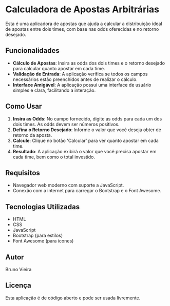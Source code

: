 # Calculadora de Apostas Arbitrárias

Esta é uma aplicadora de apostas que ajuda a calcular a distribuição ideal de apostas entre dois times, com base nas odds oferecidas e no retorno desejado.

## Funcionalidades

- **Cálculo de Apostas**: Insira as odds dos dois times e o retorno desejado para calcular quanto apostar em cada time.
- **Validação de Entrada**: A aplicação verifica se todos os campos necessários estão preenchidos antes de realizar o cálculo.
- **Interface Amigável**: A aplicação possui uma interface de usuário simples e clara, facilitando a interação.

## Como Usar

1. **Insira as Odds**: No campo fornecido, digite as odds para cada um dos dois times. As odds devem ser números positivos.
2. **Defina o Retorno Desejado**: Informe o valor que você deseja obter de retorno da aposta.
3. **Calcule**: Clique no botão 'Calcular' para ver quanto apostar em cada time.
4. **Resultado**: A aplicação exibirá o valor que você precisa apostar em cada time, bem como o total investido.

## Requisitos

- Navegador web moderno com suporte a JavaScript.
- Conexão com a internet para carregar o Bootstrap e o Font Awesome.

## Tecnologias Utilizadas

- HTML
- CSS
- JavaScript
- Bootstrap (para estilos)
- Font Awesome (para ícones)

## Autor

Bruno Vieira

## Licença

Esta aplicação é de código aberto e pode ser usada livremente.
